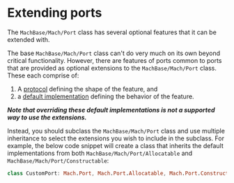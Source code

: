 # Extending ports

The ``MachBase/Mach/Port`` class has several optional features that it can be extended with.

The base ``MachBase/Mach/Port`` class can't do very much on its own beyond critical functionality. However, there are features of ports common to ports that are provided as optional extensions to the ``MachBase/Mach/Port`` class. These each comprise of:

1. A [protocol](https://docs.swift.org/swift-book/documentation/the-swift-programming-language/protocols) defining the shape of the feature, and
2. a [default implementation](https://docs.swift.org/swift-book/documentation/the-swift-programming-language/protocols#Providing-Default-Implementations) defining the behavior of the feature.

***Note that overriding these default implementations is not a supported way to use the extensions.***

Instead, you should subclass the ``MachBase/Mach/Port`` class and use multiple inheritance to select the extensions you wish to include in the subclass. For example, the below code snippet will create a class that inherits the default implementations from both ``MachBase/Mach/Port/Allocatable`` and ``MachBase/Mach/Port/Constructable``:

```swift
class CustomPort: Mach.Port, Mach.Port.Allocatable, Mach.Port.Constructable {}
```